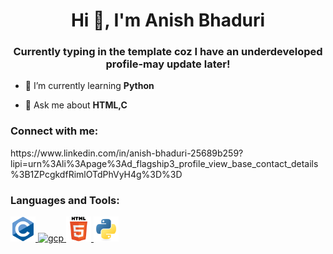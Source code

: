 <h1 align="center">Hi 👋, I'm Anish Bhaduri</h1>
<h3 align="center">Currently typing in the template coz I have an underdeveloped profile-may update later!</h3>

- 🌱 I’m currently learning **Python**

- 💬 Ask me about **HTML,C**
  

<h3 align="left">Connect with me:</h3>
<p align="left">https://www.linkedin.com/in/anish-bhaduri-25689b259?lipi=urn%3Ali%3Apage%3Ad_flagship3_profile_view_base_contact_details%3B1ZPcgkdfRimlOTdPhVyH4g%3D%3D
</p>

<h3 align="left">Languages and Tools:</h3>
<p align="left"> <a href="https://www.cprogramming.com/" target="_blank" rel="noreferrer"> <img src="https://raw.githubusercontent.com/devicons/devicon/master/icons/c/c-original.svg" alt="c" width="40" height="40"/> </a> <a href="https://cloud.google.com" target="_blank" rel="noreferrer"> <img src="https://www.vectorlogo.zone/logos/google_cloud/google_cloud-icon.svg" alt="gcp" width="40" height="40"/> </a> <a href="https://www.w3.org/html/" target="_blank" rel="noreferrer"> <img src="https://raw.githubusercontent.com/devicons/devicon/master/icons/html5/html5-original-wordmark.svg" alt="html5" width="40" height="40"/> </a> <a href="https://www.python.org" target="_blank" rel="noreferrer"> <img src="https://raw.githubusercontent.com/devicons/devicon/master/icons/python/python-original.svg" alt="python" width="40" height="40"/> </a> </p>
